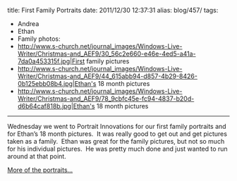title: First Family Portraits
date: 2011/12/30 12:37:31
alias: blog/457/
tags:
- Andrea
- Ethan
- Family
photos:
- http://www.s-church.net/journal_images/Windows-Live-Writer/Christmas-and_AEF9/30_56c2e660-e46e-4ed5-a41a-7da0a453315f.jpg|First family pictures
- http://www.s-church.net/journal_images/Windows-Live-Writer/Christmas-and_AEF9/44_615abb94-d857-4b29-8426-0b125ebb08b4.jpg|Ethan's 18 month pictures
- http://www.s-church.net/journal_images/Windows-Live-Writer/Christmas-and_AEF9/78_9cbfc45e-fc94-4837-b20d-d6b64caf818b.jpg|Ethan's 18 month pictures
---
Wednesday we went to Portrait Innovations for our first family portraits and for Ethan’s 18 month pictures.  It was really good to get out and get pictures taken as a family.  Ethan was great for the family pictures, but not so much for his individual pictures.  He was pretty much done and just wanted to run around at that point.

[More of the portraits...](http://www.s-church.net/PhotoAlbum/Album/PORTRAIT)